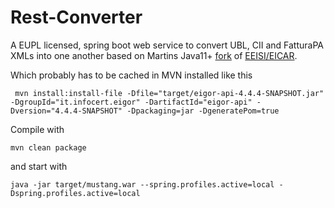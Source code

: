 # Rest-Converter

A EUPL licensed, spring boot web service to convert
UBL, CII and FatturaPA XMLs into one another 
based on Martins Java11+ [fork](https://github.com/5now/EeISI-mapper) 
of [EEISI/EICAR](https://github.com/AgID/EeISI-mapper/).

Which probably has to be cached in MVN installed like this 
```
 mvn install:install-file -Dfile="target/eigor-api-4.4.4-SNAPSHOT.jar" -DgroupId="it.infocert.eigor" -DartifactId="eigor-api" -Dversion="4.4.4-SNAPSHOT" -Dpackaging=jar -DgeneratePom=true
```


Compile with
```
mvn clean package
```


and start with

```
java -jar target/mustang.war --spring.profiles.active=local -Dspring.profiles.active=local
```
